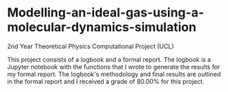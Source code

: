 # Modelling-an-ideal-gas-using-a-molecular-dynamics-simulation
2nd Year Theoretical Physics Computational Project (UCL)

This project consists of a logbook and a formal report. The logbook is a Jupyter notebook with the functions that I wrote to generate the results for my formal report. The logbook's methodology and final results are outlined in the formal report and I received a grade of 80.00% for this project.
